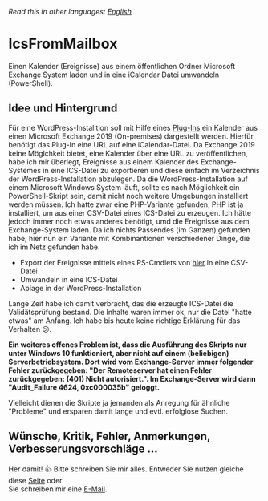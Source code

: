 *Read this in other languages: [English](README.md)*

# IcsFromMailbox
Einen Kalender (Ereignisse) aus einem öffentlichen Ordner Microsoft Exchange System laden und in eine iCalendar Datei umwandeln (PowerShell).

## Idee und Hintergrund
Für eine WordPress-Installtion soll mit Hilfe eines [Plug-Ins](https://de.wordpress.org/plugins/ics-calendar/) ein Kalender aus einen Microsoft Exchange 2019 (On-premises) dargestellt werden.
Hierfür benötigt das Plug-In eine URL auf eine iCalendar-Datei. Da Exchange 2019 keine Möglchkeit bietet, eine Kalender über eine URL zu veröffentlichen, habe ich mir überlegt,
Ereignisse aus einem Kalender des Exchange-Systemes in eine ICS-Datei zu exportieren und diese einfach im Verzeichnis der WordPress-Installation abzulegen.
Da die WordPress-Installation auf einem Microsoft Windows System läuft, sollte es nach Möglichkeit ein PowerShell-Skript sein, damit nicht noch weitere Umgebungen installiert werden müssen.
Ich hatte zwar eine PHP-Variante gefunden, PHP ist ja installiert, um aus einer CSV-Datei eines ICS-Datei zu erzeugen. Ich hätte jedoch immer noch etwas anderes benötigt, umd die Ereignisse aus dem 
Exchange-System laden.
Da ich nichts Passendes (im Ganzen) gefunden habe, hier nun ein Variante mit Kombinantionen verschiedener Dinge, die ich im Netz gefunden habe.

- Export der Ereignisse mittels eines PS-Cmdlets von [hier](https://github.com/David-Barrett-MS/PowerShell-EWS-Scripts) in eine CSV-Datei
- Umwandeln in eine ICS-Datei
- Ablage in der WordPress-Installation

Lange Zeit habe ich damit verbracht, das die erzeugte ICS-Datei die Validätsprüfung bestand. Die Inhalte waren immer ok, nur die Datei "hatte etwas" am Anfang. 
Ich habe bis heute keine richtige Erklärung für das Verhalten :confused:.

**Ein weiteres offenes Problem ist, dass die Ausführung des Skripts nur unter Windows 10 funktioniert, aber nicht auf einem (beliebigen) Serverbetriebsystem. 
Dort wird vom Exchange-Server immer folgender Fehler zurückgegeben: "Der Remoteserver hat einen Fehler zurückgegeben: (401) Nicht autorisiert.".
Im Exchange-Server wird dann "Audit_Failure 4624, 0xc000035b" geloggt.**

Vielleicht dienen die Skripte ja jemanden als Anregung für ähnliche "Probleme" und ersparen damit lange und evtl. erfolglose Suchen.

## Wünsche, Kritik, Fehler, Anmerkungen, Verbesserungsvorschläge ...

Her damit! :+1: Bitte schreiben Sie mir alles.
Entweder Sie nutzen gleiche diese [Seite](https://github.com/YoishoDev/IcsFromMailbox/issues) oder\
Sie schreiben mir eine <a href="mailto:development@yoisho.de">E-Mail<a>.
